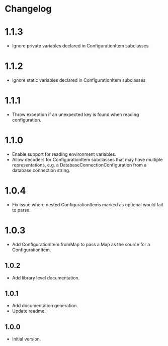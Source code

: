 # Changelog

# 1.1.3

- Ignore private variables declared in ConfigurationItem subclasses

# 1.1.2

- Ignore static variables declared in ConfigurationItem subclasses

# 1.1.1

- Throw exception if an unexpected key is found when reading configuration.

# 1.1.0

- Enable support for reading environment variables.
- Allow decoders for ConfigurationItem subclasses that may have multiple representations, e.g. a DatabaseConnectionConfiguration from a database connection string.

# 1.0.4

- Fix issue where nested ConfigurationItems marked as optional would fail to parse.

# 1.0.3

- Add ConfigurationItem.fromMap to pass a Map as the source for a ConfigurationItem.

## 1.0.2

- Add library level documentation.

## 1.0.1

- Add documentation generation.
- Update readme.

## 1.0.0

- Initial version.


